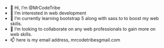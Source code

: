 - 👋 Hi, I’m @MrCodeTribe
- 👀 I’m interested in web development
- 🌱 I’m currently learning bootstrap 5 along with sass to to boost my web skills.
- 💞️ I’m looking to collaborate on any web professionals to gain more on web skills.
- 📫 here is my email address, mrcodetribesgmail.com

<!---
MrCodeTribe/MrCodeTribe is a ✨ special ✨ repository because its `README.md` (this file) appears on your GitHub profile.
You can click the Preview link to take a look at your changes.
--->

